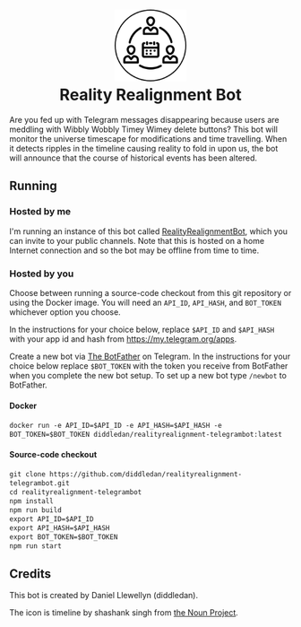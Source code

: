 <h1 align="center">
  <img src="timeline-icon.png" alt="Reality Realignment Bot" width="128px" height="128px">
  <br />
  Reality Realignment Bot
</h1>

Are you fed up with Telegram messages disappearing because users are meddling with Wibbly Wobbly Timey Wimey delete buttons? This bot will monitor the universe timescape for modifications and time travelling. When it detects ripples in the timeline causing reality to fold in upon us, the bot will announce that the course of historical events has been altered.

## Running

### Hosted by me

I'm running an instance of this bot called [RealityRealignmentBot](https://t.me/RealityRealignmentBot), which you can invite to your public channels. Note that this is hosted on a home Internet connection and so the bot may be offline from time to time.

### Hosted by you

Choose between running a source-code checkout from this git repository or using the Docker image. You will need an `API_ID`, `API_HASH`, and `BOT_TOKEN` whichever option you choose.

In the instructions for your choice below, replace `$API_ID` and `$API_HASH` with your app id and hash from https://my.telegram.org/apps.

Create a new bot via [The BotFather](https://t.me/BotFather) on Telegram. In the instructions for your choice below replace `$BOT_TOKEN` with the token you receive from BotFather when you complete the new bot setup. To set up a new bot type `/newbot` to BotFather.

#### Docker

```shell
docker run -e API_ID=$API_ID -e API_HASH=$API_HASH -e BOT_TOKEN=$BOT_TOKEN diddledan/realityrealignment-telegrambot:latest
```

#### Source-code checkout

```shell
git clone https://github.com/diddledan/realityrealignment-telegrambot.git
cd realityrealignment-telegrambot
npm install
npm run build
export API_ID=$API_ID
export API_HASH=$API_HASH
export BOT_TOKEN=$BOT_TOKEN
npm run start
```

## Credits

This bot is created by Daniel Llewellyn (diddledan).

The icon is timeline by shashank singh from [the Noun Project](https://thenounproject.com/).